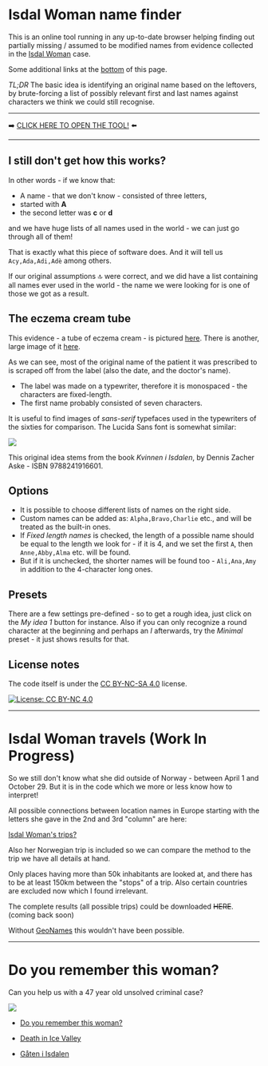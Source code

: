 # Isdal Woman name finder
This is an online tool running in any up-to-date browser helping finding out partially missing / assumed to be modified names from evidence collected in the [Isdal Woman](https://en.wikipedia.org/wiki/Isdal_Woman) case.

Some additional links at the [bottom](#do-you-remember-this-woman) of this page.

*TL;DR* The basic idea is identifying an original name based on the leftovers, by brute-forcing a list of possibly relevant first and last names against characters we think we could still recognise. 

***

➡️ [CLICK HERE TO OPEN THE TOOL!](isdal.html) ⬅️

***

## I still don't get how this works?

In other words - if we know that:

- A name - that we don't know - consisted of three letters,
- started with **A**
- the second letter was **c** or **d**

and we have huge lists of all names used in the world - we can just go through all of them! 

That is exactly what this piece of software does. And it will tell us `Acy,Ada,Adi,Adè` among others.

If our original assumptions 🔝 were correct, and we did have a list containing all names ever used in the world - the name we were looking for is one of those we got as a result. 

## The eczema cream tube

This evidence - a tube of eczema cream - is pictured [here](https://imgur.com/a/GWErhsA). There is another, large image of it [here](1ivtA9cvDXk6cGu2tuk39Qxd_19Mb9TWlcZkfZSXv7Og.jpg).

As we can see, most of the original name of the patient it was prescribed to is scraped off from the label (also the date, and the doctor's name).

- The label was made on a typewriter, therefore it is monospaced - the characters are fixed-length.
- The first name probably consisted of seven characters.

It is useful to find images of *sans-serif* typefaces used in the typewriters of the sixties for comparison. The Lucida Sans font is somewhat similar:

![](http://www.fontage.com/_images/large/ltype.gif)

This original idea stems from the book *Kvinnen i Isdalen*, by Dennis Zacher Aske - ISBN 9788241916601. 

## Options

- It is possible to choose different lists of names on the right side.
- Custom names can be added as: `Alpha,Bravo,Charlie` etc., and will be treated as the built-in ones.
- If *Fixed length names* is checked, the length of a possible name should be equal to the length we look for - if it is 4, and we set the first `A`, then `Anne,Abby,Alma` etc. will be found.
- But if it is unchecked, the shorter names will be found too - `Ali,Ana,Amy` in addition to the 4-character long ones.

## Presets

There are a few settings pre-defined - so to get a rough idea, just click on the *My idea 1* button for instance. Also if you can only recognize a round character at the beginning and perhaps an *I* afterwards, try the *Minimal* preset - it just shows results for that.

## License notes

The code itself is under the [CC BY-NC-SA 4.0](https://creativecommons.org/licenses/by-nc-sa/4.0/) license.

[![License: CC BY-NC 4.0](https://licensebuttons.net/l/by-nc/4.0/80x15.png)](https://creativecommons.org/licenses/by-nc/4.0/)

***

# Isdal Woman travels (Work In Progress)

So we still don't know what she did outside of Norway - between April 1 and October 29. But it is in the code which we more or less know how to interpret! 

All possible connections between location names in Europe starting with the letters she gave in the 2nd and 3rd "column" are here:

[Isdal Woman's trips?](trip.md)

Also her Norwegian trip is included so we can compare the method to the trip we have all details at hand.

Only places having more than 50k inhabitants are looked at, and there has to be at least 150km between the "stops" of a trip. Also certain countries are excluded now which I found irrelevant.

The complete results (all possible trips) could be downloaded ~~HERE~~. (coming back soon)

Without [GeoNames](http://www.geonames.org/) this wouldn't have been possible.

***

# Do you remember this woman?

Can you help us with a 47 year old unsolved criminal case?

![](https://gfx.nrk.no/QlzNqhT3Q1fwTH6TL-EtwgClPzJcuH35FGy3nvPgE6Xg)

- [Do you remember this woman?](https://www.nrk.no/dokumentar/do-you-remember-this-woman_-1.13215629)

- [Death in Ice Valley](https://www.bbc.co.uk/programmes/p060ms2h)

- [Gåten i Isdalen](https://www.nrk.no/dokumentar/gaten-i-isdalen-1.13182053)

